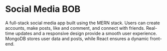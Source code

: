 # Social Media BOB

A full-stack social media app built using the MERN stack.
Users can create accounts, make posts, like and comment, and connect with friends. 
Real-time updates and a responsive design provide a smooth user experience. 
MongoDB stores user data and posts, while React ensures a dynamic front-end.
